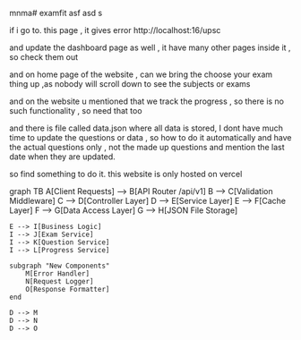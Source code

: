 mnma# examfit
asf
asd
s


if i go to. this page , it gives error
http://localhost:16/upsc 

and update the dashboard page as well , it have many other pages inside it , so check them out 

and on home page of the website , can we bring the choose your exam thing up ,as nobody will scroll down to see the subjects or exams 

and on the website u mentioned that we track the progress , so there is no such functionality , so need that too

and there is file called data.json where all data is stored,
I dont have much time to update the questions or data , so how to do it automatically and have the actual questions only , not the made up questions and mention the last date when they are updated.

so find something to do it.
this website is only hosted on vercel

graph TB
    A[Client Requests] --> B[API Router /api/v1]
    B --> C[Validation Middleware]
    C --> D[Controller Layer]
    D --> E[Service Layer]
    E --> F[Cache Layer]
    F --> G[Data Access Layer]
    G --> H[JSON File Storage]
    
    E --> I[Business Logic]
    I --> J[Exam Service]
    I --> K[Question Service]
    I --> L[Progress Service]
    
    subgraph "New Components"
        M[Error Handler]
        N[Request Logger]
        O[Response Formatter]
    end
    
    D --> M
    D --> N
    D --> O
